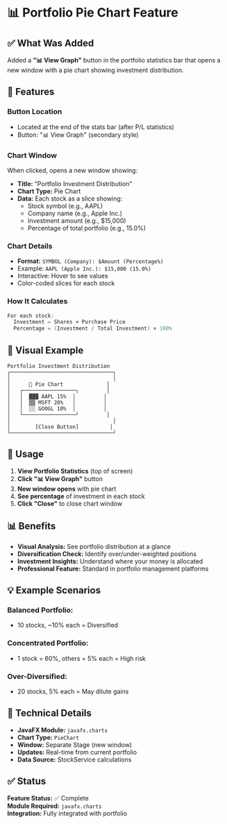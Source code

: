 # 📊 Portfolio Pie Chart Feature

## ✅ What Was Added

Added a **"📊 View Graph"** button in the portfolio statistics bar that opens a new window with a pie chart showing investment distribution.

## 🎯 Features

### **Button Location**
- Located at the end of the stats bar (after P/L statistics)
- Button: "📊 View Graph" (secondary style)

### **Chart Window**
When clicked, opens a new window showing:
- **Title:** "Portfolio Investment Distribution"
- **Chart Type:** Pie Chart
- **Data:** Each stock as a slice showing:
  - Stock symbol (e.g., AAPL)
  - Company name (e.g., Apple Inc.)
  - Investment amount (e.g., $15,000)
  - Percentage of total portfolio (e.g., 15.0%)

### **Chart Details**
- **Format:** `SYMBOL (Company): $Amount (Percentage%)`
- Example: `AAPL (Apple Inc.): $15,000 (15.0%)`
- Interactive: Hover to see values
- Color-coded slices for each stock

### **How It Calculates**
```java
For each stock:
  Investment = Shares × Purchase Price
  Percentage = (Investment / Total Investment) × 100%
```

## 🎨 Visual Example

```
Portfolio Investment Distribution
┌─────────────────────────────────┐
│                                 │
│      🥧 Pie Chart              │
│   ┌─────────────────┐         │
│   │  ▓▓▓ AAPL 15%  │         │
│   │  ▒▒ MSFT 20%   │         │
│   │  ░░ GOOGL 10%  │         │
│   └─────────────────┘         │
│                                 │
│        [Close Button]          │
└─────────────────────────────────┘
```

## 🚀 Usage

1. **View Portfolio Statistics** (top of screen)
2. **Click "📊 View Graph"** button
3. **New window opens** with pie chart
4. **See percentage** of investment in each stock
5. **Click "Close"** to close chart window

## 📊 Benefits

- **Visual Analysis:** See portfolio distribution at a glance
- **Diversification Check:** Identify over/under-weighted positions
- **Investment Insights:** Understand where your money is allocated
- **Professional Feature:** Standard in portfolio management platforms

## 💡 Example Scenarios

### **Balanced Portfolio:**
- 10 stocks, ~10% each = Diversified

### **Concentrated Portfolio:**
- 1 stock = 60%, others = 5% each = High risk

### **Over-Diversified:**
- 20 stocks, 5% each = May dilute gains

## 🔧 Technical Details

- **JavaFX Module:** `javafx.charts`
- **Chart Type:** `PieChart`
- **Window:** Separate Stage (new window)
- **Updates:** Real-time from current portfolio
- **Data Source:** StockService calculations

## ✅ Status

**Feature Status:** ✅ Complete  
**Module Required:** `javafx.charts`  
**Integration:** Fully integrated with portfolio

